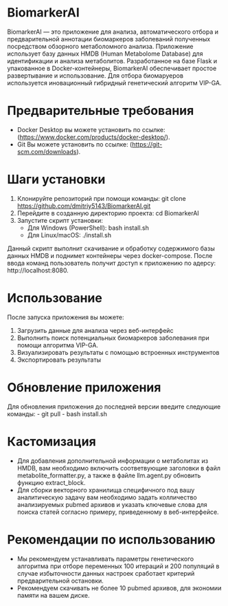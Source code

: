 # BiomarkerAI
BiomarkerAI — это приложение для анализа, автоматического отбора и предварительной аннотации биомаркеров заболеваний полученных посредством обзорного метаболомного анализа. Приложение использует базу данных HMDB (Human Metabolome Database) для идентификации и анализа метаболитов. Разработанное на базе Flask и упакованное в Docker-контейнеры, BiomarkerAI обеспечивает простое развертывание и использование. Для отбора биомаруеров используется иновационный гибридный генетический алгоритм VIP-GA.

# Предварительные требования
- Docker Desktop вы можете установить по ссылке: (https://www.docker.com/products/docker-desktop/).
- Git Вы можете установить по ссылке: (https://git-scm.com/downloads).

# Шаги установки
1. Клонируйте репозиторий при помощи команды: git clone https://github.com/dmitriy5143/BiomarkerAI.git
2. Перейдите в созданную директорию проекта: cd BiomarkerAI
3. Запустите скрипт установки:
   - Для Windows (PowerShell): bash install.sh
   - Для Linux/macOS: ./install.sh

Данный скрипт выполнит скачивание и обработку содержимого базы данных HMDB и поднимет контейнеры через docker-compose. После ввода команд пользователь получит доступ к приложению по адерсу: http://localhost:8080.

# Использование
После запуска приложения вы можете:

1. Загрузить данные для анализа через веб-интерфейс
2. Выполнить поиск потенциальных биомаркеров заболевания при помощи алгоритма VIP-GA.
3. Визуализировать результаты с помощью встроенных инструментов
4. Экспортировать результаты

# Обновление приложения
Для обновления приложения до последней версии введите следующие команды:
    - git pull
    - bash install.sh
 
# Кастомизация
- Для добавления дополнительной информации о метаболитах из HMDB, вам необходимо включить соответвующие заголовки в файл metabolite_formatter.py, а также в файле llm.agent.py обновить функцию extract_block.
- Для сборки векторного хранилища специфичного под вашу аналитическую задачу вам необходимо задать колличество анализируемых pubmed архивов и указать ключевые слова для поиска статей согласно примеру, приведенному в веб-интерфейсе.

# Рекомендации по использованию 
- Мы рекомендуем устанавливать параметры генетического алгоритма при отборе переменных 100 итераций и 200 популяций в случае избыточности данных настроек сработает критерий предварительной остановки.
- Рекомендуем скачивать не более 10 pubmed архивов, для экономии памяти на вашем диске.
